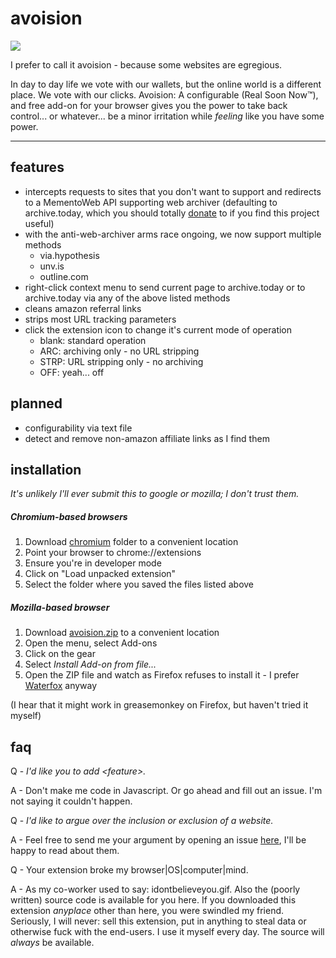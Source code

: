 # avoision
![](https://frinkiac.com/gif/S07E15/381314/384317.gif?b64lines=IEkgZG9uJ3Qgc2F5ICJldmFzaW9uLiIgCiBJIHNheSAiYXZvaXNpb24uIg==)

I prefer to call it avoision - because some websites are egregious.

In day to day life we vote with our wallets, but the online world is a different place.  We vote with our clicks.
Avoision: A configurable (Real Soon Now™), and free add-on for your browser gives you the power to take back
control... or whatever... be a minor irritation while *feeling* like you have some power.

---

## features

* intercepts requests to sites that you don't want to support and redirects to a MementoWeb API supporting web archiver (defaulting to archive.today, which you should totally [donate](https://liberapay.com/archiveis) to if you find this project useful)
* with the anti-web-archiver arms race ongoing, we now support multiple methods
  * via.hypothesis
  * unv.is
  * outline.com
* right-click context menu to send current page to archive.today or to archive.today via any of the above listed methods
* cleans amazon referral links
* strips most URL tracking parameters
* click the extension icon to change it's current mode of operation
  * blank: standard operation
  * ARC: archiving only - no URL stripping
  * STRP: URL stripping only - no archiving
  * OFF: yeah... off

## planned

* configurability via text file
* detect and remove non-amazon affiliate links as I find them

## installation

_It's unlikely I'll ever submit this to google or mozilla; I don't trust them._

##### Chromium-based browsers
1. Download [chromium](https://github.com/dryack/avoision/tree/master/chromium) folder to a convenient location
2. Point your browser to chrome://extensions
3. Ensure you're in developer mode
4. Click on "Load unpacked extension"
5. Select the folder where you saved the files listed above

##### Mozilla-based browser
1. Download [avoision.zip](https://github.com/dryack/avoision/blob/master/mozilla/avoision.zip) to a convenient location
2. Open the menu, select Add-ons
3. Click on the gear
4. Select _Install Add-on from file..._
5. Open the ZIP file and watch as Firefox refuses to install it - I prefer [Waterfox](https://www.waterfoxproject.org/) anyway

(I hear that it might work in greasemonkey on Firefox, but haven't tried it myself)

## faq

Q - _I'd like you to add \<feature>._<br>

A - Don't make me code in Javascript.  Or go ahead and fill out an issue.  I'm not saying it couldn't happen.


Q - _I'd like to argue over the inclusion or exclusion of a website._<br>

A - Feel free to send me your argument by opening an issue [here](https://github.com/dryack/avoision/issues/new/choose), I'll be happy to read about them.


Q - Your extension broke my browser|OS|computer|mind.<br>

A - As my co-worker used to say:  idontbelieveyou.gif.  Also the (poorly written) source code is available for you here.  If you downloaded this extension _anyplace_ other than here, you were swindled my friend.  Seriously, I will never:  sell this extension, put in anything to steal data or otherwise fuck with the end-users.  I use it myself every day.  The source will *always* be available.
